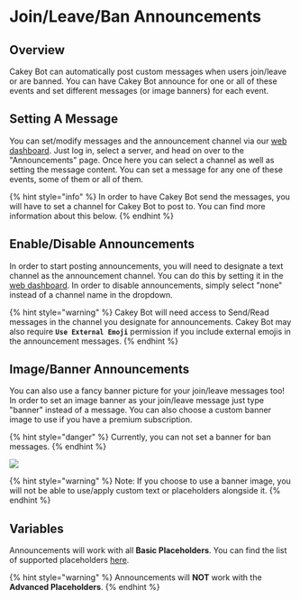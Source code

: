 # Join/Leave/Ban Announcements

## Overview

Cakey Bot can automatically post custom messages when users join/leave or are banned. You can have Cakey Bot announce for one or all of these events and set different messages (or image banners) for each event.

## Setting A Message

You can set/modify messages and the announcement channel via our [web dashboard](https://cakeybot.app/dashboard/public/). Just log in, select a server, and head on over to the "Announcements" page. Once here you can select a channel as well as setting the message content. You can set a message for any one of these events, some of them or all of them.

{% hint style="info" %}
In order to have Cakey Bot send the messages, you will have to set a channel for Cakey Bot to post to. You can find more information about this below.
{% endhint %}

## Enable/Disable Announcements

In order to start posting announcements, you will need to designate a text channel as the announcement channel. You can do this by setting it in the [web dashboard](https://cakeybot.app/dashboard/public/). In order to disable announcements, simply select "none" instead of a channel name in the dropdown.

{% hint style="warning" %}
Cakey Bot will need access to Send/Read messages in the channel you designate for announcements. Cakey Bot may also require **`Use External Emoji`** permission if you include external emojis in the announcement messages.
{% endhint %}

## Image/Banner Announcements

You can also use a fancy banner picture for your join/leave messages too! In order to set an image banner as your join/leave message just type "banner" instead of a message. You can also choose a custom banner image to use if you have a premium subscription.

{% hint style="danger" %}
Currently, you can not set a banner for ban messages.
{% endhint %}

![](<../.gitbook/assets/SS5 (4).JPG>)

{% hint style="warning" %}
Note: If you choose to use a banner image, you will not be able to use/apply custom text or placeholders alongside it.
{% endhint %}

## Variables

Announcements will work with all **Basic Placeholders**. You can find the list of supported placeholders [here](../other-misc/placeholders-variables.md).

{% hint style="warning" %}
Announcements will **NOT** work with the **Advanced Placeholders**.
{% endhint %}
